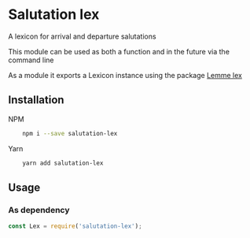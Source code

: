 # Salutation lex
A lexicon for arrival and departure salutations

This module can be used as both a function and in the future via the command line

As a module it exports a Lexicon instance using the package [Lemme lex](https://www.npmjs.com/package/lemme-lex)

## Installation

NPM
```bash
    npm i --save salutation-lex
```

Yarn
```bash
    yarn add salutation-lex
```

## Usage

### As dependency
```js
const Lex = require('salutation-lex');
```

